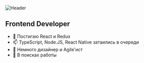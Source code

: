 ![Header](https://github.com/boyarkinev/boyarkinev/blob/main/assets/images/a'm%20trying.gif)

## Frontend Developer

- 🤔  Постигаю React и Redux
- 📫  TypeScript, Node.JS, React Native затаились в очереди
- 🌱  Немного дизайнер и Agile'ист
- 🔭  В поисках работы
